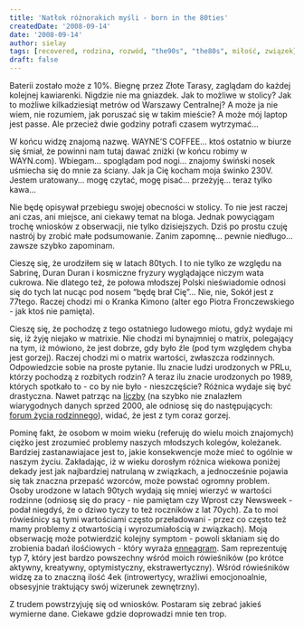 ```yaml
---
title: 'Natłok różnorakich myśli - born in the 80ties'
createdDate: '2008-09-14'
date: '2008-09-14'
author: sielay
tags: [recovered, rodzina, rozwód, "the90s", "the80s", miłość, związek]
draft: false
---
```


Baterii zostało może z 10%. Biegnę przez Złote Tarasy, zaglądam do każdej kolejnej kawiarenki. Nigdzie nie ma gniazdek. Jak to możliwe w stolicy? Jak to możliwe kilkadziesiąt metrów od Warszawy Centralnej? A może ja nie wiem, nie rozumiem, jak poruszać się w takim mieście? A może mój laptop jest passe. Ale przecież dwie godziny potrafi czasem wytrzymać…

W końcu widzę znajomą nazwę. WAYNE’S COFFEE… ktoś ostatnio w biurze się śmiał, że powinni nam tutaj dawać zniżki (w końcu robimy w WAYN.com). Wbiegam… spoglądam pod nogi… znajomy świński nosek uśmiecha się do mnie za ściany. Jak ja Cię kocham moja świnko 230V. Jestem uratowany… mogę czytać, mogę pisać… przeżyję… teraz tylko kawa…

Nie będę opisywał przebiegu swojej obecności w stolicy. To nie jest raczej ani czas, ani miejsce, ani ciekawy temat na bloga. Jednak powyciągam trochę wniosków z obserwacji, nie tylko dzisiejszych. Dziś po prostu czuję nastrój by zrobić małe podsumowanie. Zanim zapomnę… pewnie niedługo… zawsze szybko zapominam.

Cieszę się, że urodziłem się w latach 80tych. I to nie tylko ze względu na Sabrinę, Duran Duran i kosmiczne fryzury wyglądające niczym wata cukrowa. Nie dlatego też, że połowa młodszej Polski nieświadomie odnosi się do tych lat nucąc pod nosem “będę brał Cię”… Nie, nie, Sokół jest z 77tego. Raczej chodzi mi o Kranka Kimono (alter ego Piotra Fronczewskiego - jak ktoś nie pamięta).

Cieszę się, że pochodzę z tego ostatniego ludowego miotu, gdyż wydaje mi się, iż żyję niejako w matrixie. Nie chodzi mi bynajmniej o matrix, polegający na tym, iż mówiono, że jest dobrze, gdy było źle (pod tym względem chyba jest gorzej). Raczej chodzi mi o matrix wartości, zwłaszcza rodzinnych. Odpowiedzcie sobie na proste pytanie. Ilu znacie ludzi urodzonych w PRLu, którzy pochodzą z rozbitych rodzin? A teraz ilu znacie urodzonych po 1989, których spotkało to - co by nie było - nieszczęście? Różnica wydaje się być drastyczna. Nawet patrząc na [liczby](https://web.archive.org/web/20080925204322/http://pl.wikipedia.org/wiki/Rozw%C3%B3d#Statystyka_rozwod.C3.B3w_w_Polsce) (na szybko nie znalazłem wiarygodnych danych sprzed 2000, ale odniosę się do następujących: [forum życia rodzinnego](https://web.archive.org/web/20080925204322/http://www.forumrodzina.fora.pl/dane-i-statystyki,25/liczba-rozwodow-w-polsce,167.html)), widać, że jest z tym coraz gorzej.

Pominę fakt, że osobom w moim wieku (referuję do wielu moich znajomych) ciężko jest zrozumieć problemy naszych młodszych kolegów, koleżanek. Bardziej zastanawiajace jest to, jakie konsekwencje może mieć to ogólnie w naszym życiu. Zakładając, iż w wieku dorosłym różnica wiekowa poniżej dekady jest jak najbardziej natrulaną w związkach, a jednocześnie pojawia się tak znaczna przepaść wzorców, może powstać ogromny problem. Osoby urodzone w latach 90tych wydają się mniej wierzyć w wartości rodzinne (odniosę się do pracy - nie pamiętam czy Wprost czy Newsweek - podał niegdyś, że o dziwo tyczy to też roczników z lat 70ych). Za to moi rówieśnicy są tymi wartościami często przeładowani - przez co często też mamy problemy z otwartością i wyrozumiałością w związkach). Moją obserwację może potwierdzić kolejny symptom - powoli skłaniam się do zrobienia badań ilośćiowych - który wyraża [enneagram](https://web.archive.org/web/20080925204322/http://www.enneagram.pl/). Sam reprezentuję typ 7, który jest bardzo powszechny wśród moich rówieśników (po krótce aktywny, kreatywny, optymistyczny, ekstrawertyczny). Wśród rówieśników widzę za to znaczną ilość 4ek (introwertycy, wrażliwi emocjonoalnie, obsesyjnie traktujący swój wizerunek zewnętrzny).

Z trudem powstrzyjuję się od wniosków. Postaram się zebrać jakieś wymierne dane. Ciekawe gdzie doprowadzi mnie ten trop.
